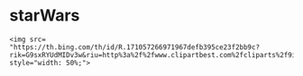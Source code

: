  # starWars
    <img src= "https://th.bing.com/th/id/R.171057266971967defb395ce23f2bb9c?rik=G9sxRYUdMIDv3w&riu=http%3a%2f%2fwww.clipartbest.com%2fcliparts%2f9iR%2fg9R%2f9iRg9RBkT.png&ehk=cmVI2Tp1hqBMKbWWEZVt2i7EE40gOltvES%2bUH6pFEuE%3d&risl=&pid=ImgRaw&r=0" style="width: 50%;">
